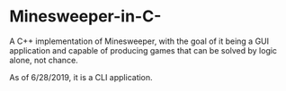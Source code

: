 # Minesweeper-in-C-
A C++ implementation of Minesweeper, with the goal of it being a GUI application and capable of producing games that can be solved by logic alone, not chance.

As of 6/28/2019, it is a CLI application. 

